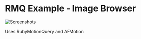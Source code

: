 RMQ Example - Image Browser
===================


![Screenshots](http://ir_wp.s3.amazonaws.com/wp-content/uploads/sites/11/2013/12/image_browser_screenshots.jpg)


Uses RubyMotionQuery and AFMotion
